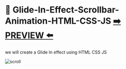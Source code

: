 # 🔮 Glide-In-Effect-Scrollbar-Animation-HTML-CSS-JS [:arrow_right: PREVIEW :arrow_left:](https://erik161.github.io/Glide-In-Effect-Scrollbar-Animation-HTML---CSS--JS/)
we will create a Glide In effect using HTML CSS JS

 



![scroll](https://user-images.githubusercontent.com/26189854/158736238-80adf409-22d4-42c4-88bb-e652d29561ea.gif)



